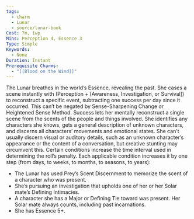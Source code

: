 ```yaml
---
tags:
  - charm
  - Lunar
  - source/lunar-book
Cost: 7m, 1wp
Mins: Perception 4, Essence 3
Type: Simple
Keywords:
  - None
Duration: Instant
Prerequisite Charms:
  - "[[Blood on the Wind]]"
---
```

The Lunar breathes in the world’s Essence, revealing the past. She cases a scene instantly with (Perception + [Awareness, Investigation, or Survival]) to reconstruct a specific event, subtracting one success per day since it occurred. This can’t be negated by Sense-Sharpening Change or Heightened Sense Method. Success lets her mentally reconstruct a single scene from the scents of the people and things involved. She identifies any characters she knows, gets a general description of unknown characters, and discerns all characters’ movements and emotional states. She can’t usually discern visual or auditory details, such as an unknown character’s appearance or the content of a conversation, but creative stunting may circumvent this. Certain conditions increase the time interval used in determining the roll’s penalty. Each applicable condition increases it by one step (from days, to weeks, to months, to seasons, to years): 
-  The Lunar has used Prey’s Scent Discernment to memorize the scent of a character who was present. 
-  She’s pursuing an investigation that upholds one of her or her Solar mate’s Defining Intimacies. 
-  A character she has a Major or Defining Tie toward was present. Her Solar mate always counts, including past incarnations. 
-  She has Essence 5+.